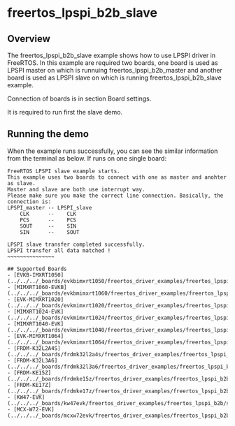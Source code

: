 # freertos_lpspi_b2b_slave

## Overview
The freertos_lpspi_b2b_slave example shows how to use LPSPI driver in FreeRTOS.
In this example are required two boards, one board is used as LPSPI master on which
is runnuing freertos_lpspi_b2b_master and another board is used as LPSPI slave on which
is running freertos_lpspi_b2b_slave example.

Connection of boards is in section Board settings.

It is required to run first the slave demo.


## Running the demo
When the example runs successfully, you can see the similar information from the terminal as below.
If runs on one single board:
~~~~~~~~~~~~~~~~~~~~~~~~~~~~~~~
FreeRTOS LPSPI slave example starts.
This example uses two boards to connect with one as master and anohter as slave.
Master and slave are both use interrupt way.
Please make sure you make the correct line connection. Basically, the connection is:
LPSPI_master -- LPSPI_slave
    CLK      --    CLK
    PCS      --    PCS
    SOUT     --    SIN
    SIN      --    SOUT

LPSPI slave transfer completed successfully.
LPSPI transfer all data matched !
~~~~~~~~~~~~~~~

## Supported Boards
- [EVKB-IMXRT1050](../../../_boards/evkbimxrt1050/freertos_driver_examples/freertos_lpspi_b2b/slave/example_board_readme.md)
- [MIMXRT1060-EVKB](../../../_boards/evkbmimxrt1060/freertos_driver_examples/freertos_lpspi_b2b/slave/example_board_readme.md)
- [EVK-MIMXRT1020](../../../_boards/evkmimxrt1020/freertos_driver_examples/freertos_lpspi_b2b/slave/example_board_readme.md)
- [MIMXRT1024-EVK](../../../_boards/evkmimxrt1024/freertos_driver_examples/freertos_lpspi_b2b/slave/example_board_readme.md)
- [MIMXRT1040-EVK](../../../_boards/evkmimxrt1040/freertos_driver_examples/freertos_lpspi_b2b/slave/example_board_readme.md)
- [EVK-MIMXRT1064](../../../_boards/evkmimxrt1064/freertos_driver_examples/freertos_lpspi_b2b/slave/example_board_readme.md)
- [FRDM-K32L2A4S](../../../_boards/frdmk32l2a4s/freertos_driver_examples/freertos_lpspi_b2b/slave/example_board_readme.md)
- [FRDM-K32L3A6](../../../_boards/frdmk32l3a6/freertos_driver_examples/freertos_lpspi_b2b/slave/example_board_readme.md)
- [FRDM-KE15Z](../../../_boards/frdmke15z/freertos_driver_examples/freertos_lpspi_b2b/slave/example_board_readme.md)
- [FRDM-KE17Z](../../../_boards/frdmke17z/freertos_driver_examples/freertos_lpspi_b2b/slave/example_board_readme.md)
- [KW47-EVK](../../../_boards/kw47evk/freertos_driver_examples/freertos_lpspi_b2b/slave/example_board_readme.md)
- [MCX-W72-EVK](../../../_boards/mcxw72evk/freertos_driver_examples/freertos_lpspi_b2b/slave/example_board_readme.md)
